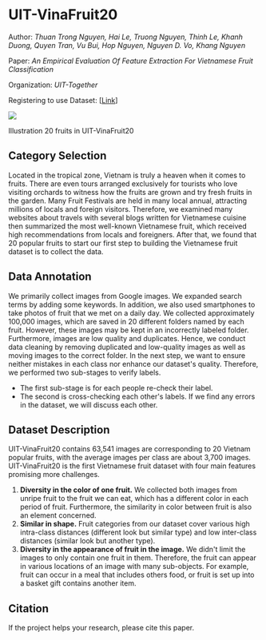 # UIT-VinaFruit20

Author: *Thuan Trong Nguyen, Hai Le, Truong Nguyen,  Thinh Le,  Khanh Duong,  Quyen Tran,  Vu Bui, Hop Nguyen, Nguyen D. Vo, Khang Nguyen*

Paper: *An Empirical Evaluation Of Feature Extraction For Vietnamese Fruit Classification*

Organization: *UIT-Together*

Registering to use Dataset: [[Link](https://forms.gle/c7GCU4igG53PhVWp7)]

![](https://i.imgur.com/iUkFPHP.png)

Illustration 20 fruits in UIT-VinaFruit20


## Category Selection
Located in the tropical zone, Vietnam is truly a heaven when it comes to fruits. There are even tours arranged exclusively for tourists who love visiting orchards to witness how the fruits are grown and try fresh fruits in the garden. Many Fruit Festivals are held in many local annual, attracting millions of locals and foreign visitors. Therefore, we examined many websites about travels with several blogs written for Vietnamese cuisine then summarized the most well-known Vietnamese fruit, which received high recommendations from locals and foreigners. After that, we found that 20 popular fruits to start our first step to building the Vietnamese fruit dataset is to collect the data.

## Data Annotation
We primarily collect images from Google images. We expanded search terms by adding some keywords. In addition, we also used smartphones to take photos of fruit that we met on a daily day.  We collected approximately 100,000 images, which are saved in 20 different folders named by each fruit. However, these images may be kept in an incorrectly labeled folder. Furthermore, images are low quality and duplicates. Hence, we conduct data cleaning by removing duplicated and low-quality images as well as moving images to the correct folder. 
In the next step, we want to ensure neither mistakes in each class nor enhance our dataset's quality. Therefore, we performed two sub-stages to verify labels. 
* The first sub-stage is for each people re-check their label.
* The second is cross-checking each other's labels. If we find any errors in the dataset, we will discuss each other.



## Dataset Description
UIT-VinaFruit20 contains 63,541 images are corresponding to 20 Vietnam popular fruits, with the average images per class are about 3,700 images. UIT-VinaFruit20 is the first Vietnamese fruit dataset with four main features promising more challenges.  
1. **Diversity in the color of one fruit.** We collected both images from unripe fruit to the fruit we can eat, which has a different color in each period of fruit. Furthermore, the similarity in color between fruit is also an element concerned.
2. **Similar in shape.**  Fruit categories from our dataset cover various high intra-class distances (different look but similar type) and low inter-class distances (similar look but another type).
3. **Diversity in the appearance of fruit in the image.** We didn't limit the images to only contain one fruit in them. Therefore, the fruit can appear in various locations of an image with many sub-objects. For example, fruit can occur in a meal that includes others food, or fruit is set up into a basket gift contains another item.

## Citation
If the project helps your research, please cite this paper.

```


```
